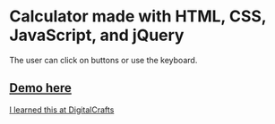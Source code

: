 # Calculator made with HTML, CSS, JavaScript, and jQuery

The user can click on buttons or use the keyboard.

## [Demo here](http://www.kdavidmoore.com/panama-papers)

[I learned this at DigitalCrafts](http://digitalcrafts.com)
